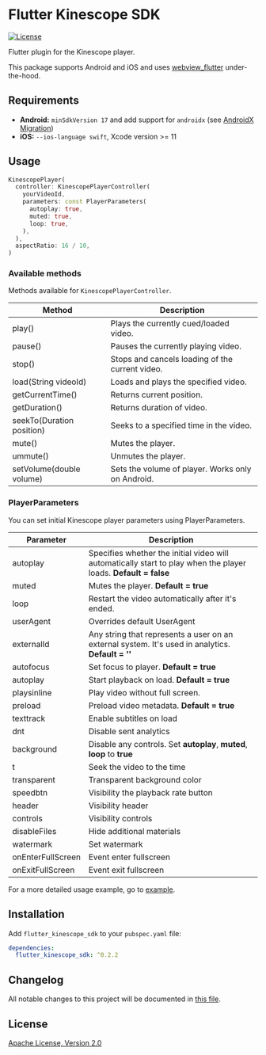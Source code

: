 # Flutter Kinescope SDK

[![License](https://img.shields.io/badge/License-Apache%202.0-blue.svg)](https://kinescope.io/)

Flutter plugin for the Kinescope player.

This package supports Android and iOS and uses [webview_flutter](https://pub.dev/packages/webview_flutter) under-the-hood.

## Requirements

- **Android:** `minSdkVersion 17` and add support for `androidx` (see [AndroidX Migration](https://flutter.dev/docs/development/androidx-migration))
- **iOS:** `--ios-language swift`, Xcode version >= 11

## Usage

```dart
KinescopePlayer(
  controller: KinescopePlayerController(
    yourVideoId,
    parameters: const PlayerParameters(
      autoplay: true,
      muted: true,
      loop: true,
    ),
  ),
  aspectRatio: 16 / 10,
)
```

### Available methods

Methods available for `KinescopePlayerController`.

| Method                    | Description                                       |
| ------------------------- | ------------------------------------------------- |
| play()                    | Plays the currently cued/loaded video.            |
| pause()                   | Pauses the currently playing video.               |
| stop()                    | Stops and cancels loading of the current video.   |
| load(String videoId)      | Loads and plays the specified video.              |
| getCurrentTime()          | Returns current position.                         |
| getDuration()             | Returns duration of video.                        |
| seekTo(Duration position) | Seeks to a specified time in the video.           |
| mute()                    | Mutes the player.                                 |
| ummute()                  | Unmutes the player.                               |
| setVolume(double volume)  | Sets the volume of player. Works only on Android. |

### PlayerParameters

You can set initial Kinescope player parameters using PlayerParameters.

| Parameter          | Description                                                                                                     |
| ------------------ | --------------------------------------------------------------------------------------------------------------- |
| autoplay           | Specifies whether the initial video will automatically start to play when the player loads. **Default = false** |
| muted              | Mutes the player. **Default = true**                                                                            |
| loop               | Restart the video automatically after it's ended.                                                               |
| userAgent          | Overrides default UserAgent                                                                                     |
| externalId         | Any string that represents a user on an external system. It's used in analytics. **Default = ''**               |
| autofocus          | Set focus to player. **Default = true**                                                                         |
| autoplay           | Start playback on load. **Default = true**                                                                      |
| playsinline        | Play video without full screen.                                                                                 |
| preload            | Preload video metadata. **Default = true**                                                                      |
| texttrack          | Enable subtitles on load                                                                                        |
| dnt                | Disable sent analytics                                                                                          |
| background         | Disable any controls. Set **autoplay**, **muted**, **loop** to **true**                                         |
| t                  | Seek the video to the time                                                                                      |
| transparent        | Transparent background color                                                                                    |
| speedbtn           | Visibility the playback rate button                                                                             |
| header             | Visibility header                                                                                               |
| controls           | Visibility controls                                                                                             |
| disableFiles       | Hide additional materials                                                                                       |
| watermark          | Set watermark                                                                                                   |
| onEnterFullScreen  | Event enter fullscreen                                                                                          |
| onExitFullScreen   | Event exit fullscreen                                                                                           |

For a more detailed usage example, go to [example](./example/lib/main.dart).

## Installation

Add `flutter_kinescope_sdk` to your `pubspec.yaml` file:

```yaml
dependencies:
  flutter_kinescope_sdk: ^0.2.2
```

## Changelog

All notable changes to this project will be documented in [this file](./CHANGELOG.md).

## License

[Apache License, Version 2.0](https://www.apache.org/licenses/LICENSE-2.0)
